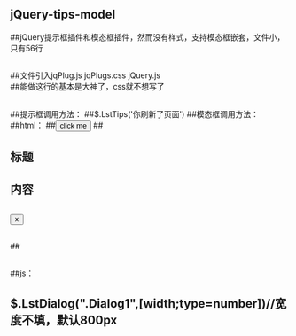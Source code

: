 ## jQuery-tips-model
##jQuery提示框插件和模态框插件，然而没有样式，支持模态框嵌套，文件小，只有56行
##
##文件引入jqPlug.js jqPlugs.css jQuery.js   
##能做这行的基本是大神了，css就不想写了
##
##提示框调用方法：
##$.LstTips('你刷新了页面')
##模态框调用方法：
##html：
##<button class="dialog_btn">click me</button>
##<div class="Dialog" dialog="false"><!--需写明dialog="false"-->
##	<div>
##		<div class="dialogTitle"><!--header 需要有class='dialogTitle'-->
##			标题
##		</div>
##		<div class="dialogBody yourStyle"><!--body 需要有class='dialogBody'-->
##			内容	
##			<button dialog-toggle>×</button><!--任意元素（除了div）关闭只要加属性就好了-->
##		</div>
##    	</div>
##</div>
##
##js：
##	$.LstDialog(".Dialog1",[width;type=number])//宽度不填，默认800px
##
